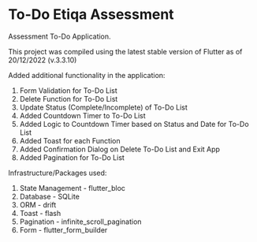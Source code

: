 # To-Do Etiqa Assessment
Assessment To-Do Application.

This project was compiled using the latest stable version of Flutter as of 20/12/2022 (v.3.3.10)

Added additional functionality in the application:
1) Form Validation for To-Do List
2) Delete Function for To-Do List
3) Update Status (Complete/Incomplete) of To-Do List
4) Added Countdown Timer to To-Do List
5) Added Logic to Countdown Timer based on Status and Date for To-Do List
6) Added Toast for each Function
7) Added Confirmation Dialog on Delete To-Do List and Exit App
8) Added Pagination for To-Do List

Infrastructure/Packages used:
1) State Management - flutter_bloc
2) Database - SQLite
3) ORM - drift
4) Toast - flash
5) Pagination - infinite_scroll_pagination
6) Form - flutter_form_builder


